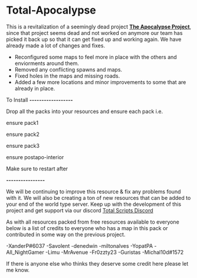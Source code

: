 # Total-Apocalypse

This is a revitalization of a seemingly dead project [**The Apocalypse Project**](https://forum.cfx.re/t/the-apocalypse-project-final-version-updated-20-12-2021/1178682), since that project seems dead and not worked on anymore our team has picked it back up so that it can get fixed up and working again. We have already made a lot of changes and fixes.

 - Reconfigured some maps to feel more in place with the others and enviorments around them.
 - Removed any conflicting spawns and maps.
 - Fixed holes in the maps and missing roads.
 - Added a few more locations and minor improvements to some that are already in place.


To Install
**------------------**

Drop all the packs into your resources and ensure each pack i.e.


ensure pack1

ensure pack2

ensure pack3

ensure postapo-interior


Make sure to restart after

**----------------**

We will be continuing to improve this resource & fix any problems found with it. We will also be creating a ton of new resources that can be added to your end of the world type server. Keep up with the development of this project and get support via our discord [Total Scripts Discord](https://discord.gg/FXyM4aJDXZ)


As with all resources packed from free resources available to everyone below is a list of credits to everyone who has a map in this pack or contributed in some way on the previous project.

-XanderP#6037
-Savolent
-denedwin
-miltonalves
-YopatPA
-All_NightGamer
-Limu
-MrAvenue
-Fr0zzty23
-Guristas
-Michal10d#1572

If there is anyone else who thinks they deserve some credit here please let me know.
